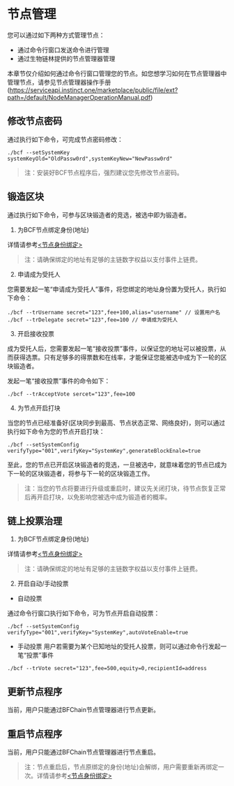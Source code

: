 # 节点管理

您可以通过如下两种方式管理节点：

- 通过命令行窗口发送命令进行管理
- 通过生物链林提供的节点管理器管理

本章节仅介绍如何通过命令行窗口管理您的节点。如您想学习如何在节点管理器中管理节点，请参见节点管理器操作手册(https://serviceapi.instinct.one/marketplace/public/file/ext?path=/default/NodeManagerOperationManual.pdf)


## 修改节点密码
通过执行如下命令，可完成节点密码修改：

```
./bcf --setSystemKey systemKeyOld="OldPassw0rd",systemKeyNew="NewPassw0rd"

```

> 注：安装好BCF节点程序后，强烈建议您先修改节点密码。

## 锻造区块

通过执行如下命令，可参与区块锻造者的竞选，被选中即为锻造者。

1. 为BCF节点绑定身份(地址)

详情请参考[\<节点身份绑定\>](/guide/pc/windows/install.html#节点身份绑定)

> 注：请确保绑定的地址有足够的主链数字权益以支付事件上链费。

2. 申请成为受托人

您需要发起一笔“申请成为受托人”事件，将您绑定的地址身份置为受托人，执行如下命令：

```
./bcf --trUsername secret="123",fee+100,alias="username" // 设置用户名
./bcf --trDelegate secret="123",fee=100 // 申请成为受托人
```
3. 开启接收投票

成为受托人后，您需要发起一笔“接收投票”事件，以保证您的地址可以被投票，从而获得选票。只有足够多的得票数和在线率，才能保证您能被选中成为下一轮的区块锻造者。

发起一笔“接收投票”事件的命令如下：

```
./bcf --trAcceptVote sercet="123",fee=100

```

4. 为节点开启打块

当您的节点已经准备好(区块同步到最高、节点状态正常、网络良好)，则可以通过执行如下命令为您的节点开启打块：

```
./bcf --setSystemConfig verifyType="001",verifyKey="SystemKey",generateBlockEnale=true

```
至此，您的节点已开启区块锻造者的竞选，一旦被选中，就意味着您的节点已成为下一轮的区块锻造者，将参与下一轮的区块锻造工作。

> 注：当您的节点将要进行升级或重启时，建议先关闭打块，待节点恢复正常后再开启打块，以免影响您被选中成为锻造者的概率。



## 链上投票治理

1. 为BCF节点绑定身份(地址)

详情请参考[\<节点身份绑定\>](/guide/pc/windows/install.html#节点身份绑定)

> 注：请确保绑定的地址有足够的主链数字权益以支付事件上链费。

2. 开启自动/手动投票

- 自动投票

通过命令行窗口执行如下命令，可为节点开启自动投票：

```
./bcf --setSystemConfig verifyType="001",verifyKey="SystemKey",autoVoteEnable=true

```

- 手动投票
用户若需要为某个已知地址的受托人投票，则可以通过命令行发起一笔“投票”事件

```
./bcf --trVote secret="123",fee=500,equity=0,recipientId=address

```




## 更新节点程序

当前，用户只能通过BFChain节点管理器进行节点更新。




## 重启节点程序

当前，用户只能通过BFChain节点管理器进行节点重启。

> 注：节点重启后，节点原绑定的身份(地址)会解绑，用户需要重新再绑定一次。详情请参考[\<节点身份绑定\>](/guide/pc/windows/install.html#节点身份绑定)
